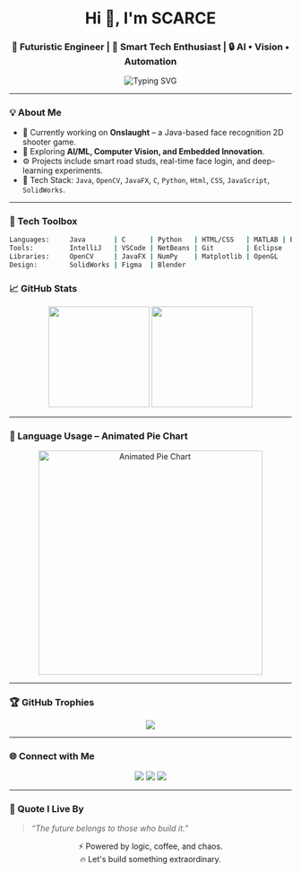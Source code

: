 <h1 align="center">Hi 👋, I'm SCARCE</h1>
<h3 align="center">🚀 Futuristic Engineer | 🧠 Smart Tech Enthusiast | 🔒 AI • Vision • Automation</h3>

<p align="center">
  <img src="https://readme-typing-svg.demolab.com?font=Fira+Code&size=22&pause=1000&color=00F7FF&width=440&lines=Crafting+Code+for+the+Future...;Building+Intelligent+Systems...;Vision%2C+Java+%2B+AI+Wizardry;Let's+Engineer+Tomorrow!" alt="Typing SVG" />
</p>

---

### 💡 About Me
- 🔭 Currently working on **Onslaught** – a Java-based face recognition 2D shooter game.
- 🧠 Exploring **AI/ML, Computer Vision, and Embedded Innovation**.
- ⚙️ Projects include smart road studs, real-time face login, and deep-learning experiments.
- 🧰 Tech Stack: `Java`, `OpenCV`, `JavaFX`, `C`, `Python`, `Html`, `CSS`, `JavaScript`, `SolidWorks`.

---

### 🚀 Tech Toolbox
```bash
Languages:     Java       | C      | Python   | HTML/CSS   | MATLAB | Bash
Tools:         IntelliJ   | VSCode | NetBeans | Git        | Eclipse
Libraries:     OpenCV     | JavaFX | NumPy    | Matplotlib | OpenGL
Design:        SolidWorks | Figma  | Blender
```
### 📈 GitHub Stats

<p align="center">
  <img src="https://github-readme-stats.vercel.app/api?username=OG-SCARCE&show_icons=true&theme=tokyonight" height="180"/>
  <img src="https://github-readme-streak-stats.herokuapp.com/?user=OG-SCARCE&theme=tokyonight" height="180"/>
</p>

---

### 🧠 Language Usage – Animated Pie Chart

<p align="center">
  <img src="https://github.com/OG-SCARCE/OG-SCARCE/assets/animated-language-pie-chart.gif" alt="Animated Pie Chart" width="400px"/>
</p>

---

### 🏆 GitHub Trophies

<p align="center">
  <img src="https://github-profile-trophy.vercel.app/?username=OG-SCARCE&theme=tokyonight&no-frame=true&no-bg=true&margin-w=4"/>
</p>

---

### 🌐 Connect with Me

<p align="center">
  <a href="mailto:amanpatel.2805@gmail.com"><img src="https://img.shields.io/badge/Gmail-red?style=for-the-badge&logo=gmail"/></a>
  <a href="https://www.linkedin.com/in/og-scarce"><img src="https://img.shields.io/badge/LinkedIn-blue?style=for-the-badge&logo=linkedin"/></a>
  <a href="https://github.com/OG-SCARCE"><img src="https://img.shields.io/badge/GitHub-black?style=for-the-badge&logo=github"/></a>
</p>

---

### 🧬 Quote I Live By

> _“The future belongs to those who build it.”_

<p align="center">
  ⚡ Powered by logic, coffee, and chaos.<br>
  🔥 Let's build something extraordinary.
</p>
